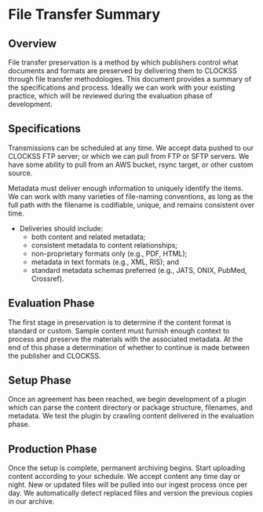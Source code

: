 
# File Transfer Summary


## Overview

File transfer preservation is a method by which publishers control what documents and formats are preserved by delivering them to CLOCKSS through file transfer methodologies. This document provides a summary of the specifications and process. Ideally we can work with your existing practice, which will be reviewed during the evaluation phase of development.


## Specifications

Transmissions can be scheduled at any time. We accept data pushed to our CLOCKSS FTP server; or which we can pull from FTP or SFTP servers. We have some ability to pull from an AWS bucket, rsync target, or other custom source.

Metadata must deliver enough information to uniquely identify the items. We can work with many varieties of file-naming conventions, as long as the full path with the filename is codifiable, unique, and remains consistent over time. 



*   Deliveries should include:
    *   both content and related metadata; 
    *   consistent metadata to content relationships;
    *   non-proprietary formats only (e.g., PDF, HTML); 
    *   metadata in text formats (e.g., XML, RIS); and 
    *   standard metadata schemas preferred (e.g., JATS, ONIX, PubMed, Crossref).


## Evaluation Phase

The first stage in preservation is to determine if the content format is standard or custom. Sample content must furnish enough context to process and preserve the materials with the associated metadata. At the end of this phase a determination of whether to continue is made between the publisher and CLOCKSS.


## Setup Phase

Once an agreement has been reached, we begin development of a plugin which can parse the content directory or package structure, filenames, and metadata. We test the plugin by crawling content delivered in the evaluation phase. 


## Production Phase

Once the setup is complete, permanent archiving begins. Start uploading content according to your schedule. We accept content any time day or night. New or updated files will be pulled into our ingest process once per day. We automatically detect replaced files and version the previous copies in our archive.


